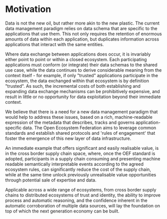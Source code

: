 # Motivation

Data is not the new oil, but rather more akin to the new plastic. The current data management paradigm relies on data schema that are specific to the applications that use them. This not only requires the retention of enormous amounts of data within each application, but duplicates information across applications that interact with the same entities.

Where data exchange between applications does occur, it is invariably either point to point or within a closed ecosystem. Each participating applications must conform (or integrate) their data schemas to the shared use case, while the data continues to derive considerable meaning from the context itself - for example, if only "trusted" applications participate in the ecosystem, the data exchanged within that ecosystem is by definition "trusted". As such, the incremental costs of both establishing and expanding data exchange mechanisms can be prohibitively expensive, and result in  little or no opportunity for data exploitation beyond their immediate context.

We believe that there is a need for a new data management paradigm that would help to address these issues, based on a rich, machine-readable expression of the metadata that describes, tracks and governs application-specific data.  The Open Ecosystem Federation aims to leverage common standards and establish shared protocols and 'rules of engagement' that foster the emergence of this new layer of data infrastructure.  

An immediate example that offers significant and easily realisable value, is in the cross border supply chain space, where, once the OEF standard is adopted, participants in a supply chain consuming and presenting machine readable semantically interpretable events according to the agreed ecosystem rules, can significantly reduce the cost of the supply chain, while at the same time unlock previously unrealisable value opportunities through potential sale of expertise and data.  

Applicable across a wide range of ecosystems, from cross border supply chains to distributed ecosystems of trust and identity, the ability to improve process and automatic reasoning, and the confidence inherent in the automatic corroboration of multiple data sources, will lay the foundation on top of which the next generation economy can be built.
